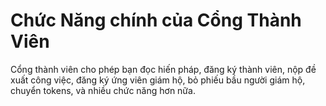 **Chức Năng** chính của Cổng **Thành Viên**
===

Cổng thành viên cho phép bạn đọc hiến pháp, đăng ký thành viên, nộp đề xuất công việc, đăng ký ứng viên giám hộ, bỏ phiếu bầu người giám hộ, chuyển tokens, và nhiều chức năng hơn nữa.
